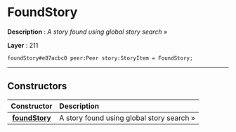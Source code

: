 # FoundStory

**Description** : *A story found using global story search »*

**Layer** : 211

```tl
foundStory#e87acbc0 peer:Peer story:StoryItem = FoundStory;
```

---

## Constructors

| Constructor | Description |
| :---: | :--- |
| [**foundStory**](constructor/foundStory) | A story found using global story search » |